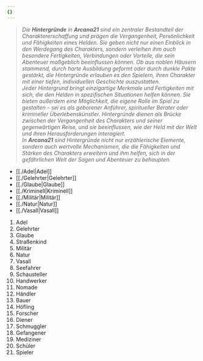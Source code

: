 ```yaml
---
{}
---
```

>*Die **Hintergründe** in **Arcana21** sind ein zentraler Bestandteil der Charaktererschaffung und prägen die Vergangenheit, Persönlichkeit und Fähigkeiten eines Helden. Sie geben nicht nur einen Einblick in den Werdegang des Charakters, sondern verleihen ihm auch besondere Fertigkeiten, Verbindungen oder Vorteile, die sein Abenteuer maßgeblich beeinflussen können. Ob aus noblen Häusern stammend, durch harte Ausbildung geformt oder durch dunkle Pakte gestärkt, die Hintergründe erlauben es den Spielern, ihren Charakter mit einer tiefen, individuellen Geschichte auszustatten.*  
*Jeder Hintergrund bringt einzigartige Merkmale und Fertigkeiten mit sich, die den Helden in spezifischen Situationen helfen können. Sie bieten außerdem eine Möglichkeit, die eigene Rolle im Spiel zu gestalten – sei es als geborener Anführer, spiritueller Berater oder krimineller Überlebenskünstler. Hintergründe dienen als Brücke zwischen der Vergangenheit des Charakters und seiner gegenwärtigen Reise, und sie beeinflussen, wie der Held mit der Welt und ihren Herausforderungen interagiert.*  
*In **Arcana21** sind Hintergründe nicht nur erzählerische Elemente, sondern auch wertvolle Mechanismen, die die Fähigkeiten und Stärken des Charakters erweitern und ihm helfen, sich in der gefährlichen Welt der Sagen und Abenteuer zu behaupten.*  
  
- [[./Adel|Adel]]  
- [[./Gelehrter|Gelehrter]]  
- [[./Glaube|Glaube]]  
- [[./Kriminell|Kriminell]]  
- [[./Militär|Militär]]  
- [[./Natur|Natur]]  
- [[./Vasall|Vasall]]  
  
1. Adel  
2. Gelehrter  
3. Glaube  
4. Straßenkind  
5. Militär  
6. Natur  
7. Vasall  
8. Seefahrer  
9. Schausteller  
10. Handwerker  
11. Nomade  
12. Händler  
13. Bauer  
14. Höfling  
15. Forscher  
16. Diener  
17. Schmuggler  
18. Gefangener  
19. Mediziner   
20. Schüler  
21. Spieler